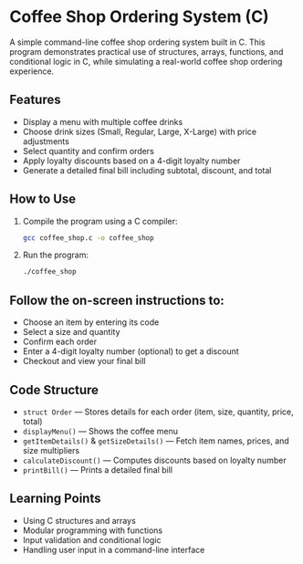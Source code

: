# Coffee Shop Ordering System (C)

A simple command-line coffee shop ordering system built in C. This program demonstrates practical use of structures, arrays, functions, and conditional logic in C, while simulating a real-world coffee shop ordering experience.

## Features

- Display a menu with multiple coffee drinks  
- Choose drink sizes (Small, Regular, Large, X-Large) with price adjustments  
- Select quantity and confirm orders  
- Apply loyalty discounts based on a 4-digit loyalty number  
- Generate a detailed final bill including subtotal, discount, and total  

## How to Use

1. Compile the program using a C compiler:

   ```bash
   gcc coffee_shop.c -o coffee_shop

2. Run the program:

   ```bash
   ./coffee_shop

## Follow the on-screen instructions to:

- Choose an item by entering its code
- Select a size and quantity
- Confirm each order
- Enter a 4-digit loyalty number (optional) to get a discount
- Checkout and view your final bill

## Code Structure

- `struct Order` — Stores details for each order (item, size, quantity, price, total)  
- `displayMenu()` — Shows the coffee menu  
- `getItemDetails()` & `getSizeDetails()` — Fetch item names, prices, and size multipliers  
- `calculateDiscount()` — Computes discounts based on loyalty number  
- `printBill()` — Prints a detailed final bill

## Learning Points

- Using C structures and arrays
- Modular programming with functions
- Input validation and conditional logic
- Handling user input in a command-line interface
